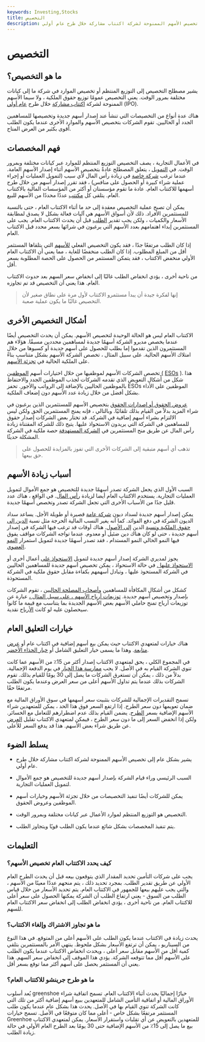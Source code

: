 ```yaml
---
keywords: Investing,Stocks
title: التخصيص
description: يشير التخصيص عادة إلى تخصيص الأسهم الممنوحة لشركة اكتتاب مشاركة خلال طرح عام أولي (IPO).
---
```


# التخصيص
## ما هو التخصيص؟

يشير مصطلح التخصيص إلى التوزيع المنتظم أو تخصيص الموارد في شركة ما إلى كيانات مختلفة بمرور الوقت. يعني التخصيص عمومًا توزيع حقوق الملكية ، ولا سيما الأسهم الممنوحة لشركة [اكتتاب مشاركة](/underwriting) خلال طرح [عام أولي](/ipo) (IPO).

هناك عدة أنواع من التخصيصات التي تنشأ عند إصدار أسهم جديدة وتخصيصها للمساهمين الجدد أو الحاليين. تقوم الشركات بتخصيص الأسهم والموارد الأخرى عندما يكون الطلب أقوى بكثير من العرض المتاح.

## فهم المخصصات

في الأعمال التجارية ، يصف التخصيص التوزيع المنتظم للموارد عبر كيانات مختلفة وبمرور الوقت. في [التمويل](/finance) ، يتعلق المصطلح عادةً بتخصيص الأسهم أثناء إصدار الأسهم العامة. عندما ترغب [شركة خاصة](/privatecompany) في زيادة رأس المال لأي سبب (لتمويل العمليات أو إجراء عملية شراء كبيرة أو الحصول على منافس) ، فقد تقرر إصدار أسهم من خلال طرح أسهمها للاكتتاب العام. عادة ما تقوم مؤسستان أو أكثر من المؤسسات المالية بالاكتتاب العام. يتلقى كل [مكتتب](/underwriter) عددًا محددًا من الأسهم للبيع.

يمكن أن تصبح عملية التخصيص معقدة إلى حد ما أثناء الاكتتاب العام ، حتى بالنسبة للمستثمرين الأفراد. ذلك لأن أسواق الأسهم هي آليات فعالة بشكل لا يصدق لمطابقة الأسعار والكميات ، ولكن يجب تقدير [الطلب](/demand) قبل أن يحدث الاكتتاب العام. يجب على المستثمرين إبداء اهتمامهم بعدد الأسهم التي يرغبون في شرائها بسعر محدد قبل الاكتتاب العام.

إذا كان الطلب مرتفعًا جدًا ، فقد يكون التخصيص الفعلي [للأسهم](/shares) التي يتلقاها المستثمر أقل من المبلغ المطلوب. إذا كان الطلب منخفضًا للغاية ، مما يعني أن الاكتتاب العام الأولي منخفض الاكتتاب ، فقد يتمكن المستثمر من الحصول على الحصة المطلوبة بسعر أقل.

من ناحية أخرى ، يؤدي انخفاض الطلب غالبًا إلى انخفاض سعر السهم بعد حدوث الاكتتاب العام. هذا يعني أن التخصيص قد تم تجاوزه.

> إنها لفكرة جيدة أن يبدأ مستثمرو الاكتتاب لأول مرة على نطاق صغير لأن التخصيص غالبًا ما يكون عملية صعبة.

>

## أشكال التخصيص الأخرى

الاكتتاب العام ليس هو الحالة الوحيدة لتخصيص الأسهم. يمكن أن يحدث التخصيص أيضًا عندما يخصص مديرو الشركة أسهمًا جديدة لمساهمين محددين مسبقًا. هؤلاء هم المستثمرون الذين تقدموا إما بطلب للحصول على أسهم جديدة أو كسبوها من خلال امتلاك الأسهم الحالية. على سبيل المثال ، تخصص الشركة الأسهم بشكل متناسب بناءً على الملكية الحالية في [تجزئة الأسهم](/stocksplit).

تخصص الشركات الأسهم لموظفيها من خلال اختيارات أسهم [الموظفين (](/eso) [ESOs](/eso) ). هذا شكل من أشكال التعويض الذي تقدمه الشركات لجذب الموظفين الجدد والاحتفاظ بالموظفين الحاليين بالإضافة إلى الرواتب والأجور. تحفز ESOs الموظفين على الأداء بشكل أفضل من خلال زيادة عدد الأسهم دون إضعاف الملكية.

[عروض الحقوق أو إصدارات الحقوق](/rightsoffering) بتخصيص الأسهم للمستثمرين الذين يرغبون في شراء المزيد بدلاً من القيام بذلك تلقائيًا. وبالتالي ، فإنه يمنح المستثمرين الحق ولكن ليس الالتزام بشراء أسهم إضافية في الشركة. قد تختار بعض الشركات إصدار حقوق للمساهمين في الشركة التي يريدون الاستحواذ عليها. يتيح ذلك للشركة المقتناة زيادة رأس المال عن طريق منح المستثمرين في [الشركة المستهدفة](/targetfirm) حصة ملكية في الشركة المشكلة حديثًا.

> تذهب أي أسهم متبقية إلى الشركات الأخرى التي تفوز بالمزايدة للحصول على حق بيعها.

>

## أسباب زيادة الأسهم

السبب الأول الذي يجعل الشركة تصدر أسهمًا جديدة للتخصيص هو جمع الأموال لتمويل العمليات التجارية. يستخدم الاكتتاب العام أيضا لزيادة [رأس المال](/capital). في الواقع ، هناك عدد قليل جدًا من الأسباب الأخرى التي تجعل الشركة تصدر وتخصص أسهمًا جديدة.

يمكن إصدار أسهم جديدة لسداد ديون [شركة عامة](/publiccompany) قصيرة أو طويلة الأجل. يساعد سداد الديون الشركة في دفع الفوائد. كما أنه يغير النسب المالية الحرجة مثل نسبة [الدين إلى حقوق الملكية ونسبة](/debtequityratio) الدين [إلى الأصول](/totaldebttototalassets). هناك أوقات قد ترغب فيها الشركة في إصدار أسهم جديدة ، حتى لو كان هناك دين ضئيل أو معدوم. عندما تواجه الشركات مواقف يفوق فيها النمو الحالي النمو المستدام ، فقد تصدر أسهمًا جديدة لتمويل استمرار [النمو العضوي](/organicgrowth).

يجوز لمديري الشركة إصدار أسهم جديدة لتمويل [الاستحواذ على](/acquisition) أعمال أخرى أو [الاستحواذ عليها .](/takeover) في حالة الاستحواذ ، يمكن تخصيص أسهم جديدة للمساهمين الحاليين في الشركة المستحوذ عليها ، وتبادل أسهمهم بكفاءة مقابل حقوق ملكية في الشركة المستحوذة.

كشكل من أشكال المكافأة للمساهمين [وأصحاب المصلحة الحاليين](/stakeholder) ، تقوم الشركات بإصدار وتخصيص أسهم جديدة. [توزيعات أرباح الأسهم ، على سبيل المثال ،](/scrip) عبارة عن توزيعات أرباح تمنح حاملي الأسهم بعض الأسهم الجديدة بما يتناسب مع قيمة ما كانوا سيحصلون عليه لو كانت [الأرباح](/dividend) نقدية.

## خيارات التعليق العام

هناك خيارات لمتعهدي الاكتتاب حيث يمكن بيع أسهم إضافية في اكتتاب عام أو [عرض متابعة](/followonoffering). وهذا ما يسمى خيار التعليق الشامل أو [خيار الحذاء الأخضر](/greenshoe).

في المجموع الكلي ، يحق لمتعهدي الاكتتاب إصدار أكثر من 15٪ من الأسهم عما كانت تنوي الشركة القيام به في الأصل. لا يجب [ممارسة هذا الخيار](/exercise) في يوم الدفعة الإجمالية. بدلاً من ذلك ، يمكن أن تستغرق الشركات ما يصل إلى 30 يومًا للقيام بذلك. تقوم الشركات بذلك عندما يتم تداول الأسهم أعلى من سعر العرض وعندما يكون الطلب مرتفعًا حقًا.

تسمح التقديرات الإجمالية للشركات بتثبيت سعر أسهمها في سوق الأوراق المالية مع ضمان تعويمها دون سعر الطرح. إذا ارتفع السعر فوق هذا الحد ، يمكن للمتعهدين شراء الأسهم الإضافية بسعر [الطرح](/offeringprice). يضمن القيام بذلك عدم اضطرارهم للتعامل مع الخسائر. ولكن إذا انخفض السعر إلى ما دون سعر الطرح ، فيمكن لمتعهدي الاكتتاب تقليل [العرض](/supply) عن طريق شراء بعض الأسهم. هذا قد يدفع السعر للأعلى.

## يسلط الضوء

- يشير بشكل عام إلى تخصيص الأسهم الممنوحة لشركة اكتتاب مشاركة خلال طرح عام أولي.

- السبب الرئيسي وراء قيام الشركة بإصدار أسهم جديدة للتخصيص هو جمع الأموال لتمويل العمليات التجارية.

- يمكن للشركات أيضًا تنفيذ التخصيصات من خلال تجزئة الأسهم وخيارات أسهم الموظفين وعروض الحقوق.

- التخصيص هو التوزيع المنتظم لموارد الأعمال عبر كيانات مختلفة وبمرور الوقت.

- يتم تنفيذ المخصصات بشكل شائع عندما يكون الطلب قويًا ويتجاوز الطلب.

## التعليمات

### كيف يحدد الاكتتاب العام تخصيص الأسهم؟

يجب على شركات التأمين تحديد المقدار الذي يتوقعون بيعه قبل أن يحدث الطرح العام الأولي عن طريق تقدير الطلب. بمجرد تحديد ذلك ، يتم منحهم عددًا معينًا من الأسهم ، والتي يجب عليهم بيعها للجمهور في الاكتتاب العام. يتم تحديد الأسعار من خلال قياس الطلب من السوق - يعني ارتفاع الطلب أن الشركة يمكنها الحصول على سعر أعلى للاكتتاب العام. من ناحية أخرى ، يؤدي انخفاض الطلب إلى انخفاض سعر الاكتتاب العام للسهم.

### ما هو تجاوز الاشتراك وإلغاء الاكتتاب؟

يحدث زيادة في الاكتتاب عندما يكون الطلب على الأسهم أعلى من المتوقع. في هذا النوع من السيناريو ، يمكن أن ترتفع الأسعار بشكل ملحوظ. ينتهي الأمر بالمستثمرين بتلقي كمية أقل من الأسهم مقابل سعر أعلى ، ويحدث انخفاض الاكتتاب عندما يكون الطلب على الأسهم أقل مما تتوقعه الشركة. يؤدي هذا الموقف إلى انخفاض سعر السهم. هذا يعني أن المستثمر يحصل على أسهم أكثر مما توقع بسعر أقل.

### ما هو طرح جرينشو للاكتتاب العام؟

يُعد أسلوب greenshoe خيارًا إجماليًا يحدث أثناء الاكتتاب العام. تسمح اتفاقية شراء الأوراق المالية أو اتفاقية التأمين الشامل للمتعهدين ببيع أسهم إضافية أكثر من تلك التي كانت الشركة تنوي القيام بها في الأصل. يحدث هذا بشكل عام عندما يكون طلب المستثمر مرتفعًا بشكل خاص - أعلى مما كان متوقعًا في الأصل. تسمح خيارات Greenhoe للمتعهدين بالتعويض عن أي تقلبات واستقرار الأسعار. يمكن لمتعهدي الاكتتاب بيع ما يصل إلى 15٪ من الأسهم الإضافية حتى 30 يومًا بعد الطرح العام الأولي في حالة زيادة الطلب.

